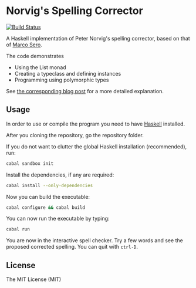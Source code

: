 Norvig's Spelling Corrector
===== 

[![Build Status](https://travis-ci.org/olivierverdier/Norvigs-Spelling-Corrector.svg?branch=master)](https://travis-ci.org/olivierverdier/Norvigs-Spelling-Corrector)

A Haskell implementation of Peter Norvig's spelling corrector, based on that of [Marco Sero](http://marcosero.com/blog/norvig-haskell-spelling-corrector/).

The code demonstrates

* Using the List monad
* Creating a typeclass and defining instances
* Programming using polymorphic types

See [the corresponding blog post](https://www.olivierverdier.com/posts/2015/02/07/Haskell-spelling/) for a more detailed explanation.

## Usage

In order to use or compile the program you need to have [Haskell](http://www.haskell.org/) installed.

After you cloning the repository, go the repository folder.

If you do not want to clutter the global Haskell installation (recommended), run:

```bash
cabal sandbox init
```

Install the dependencies, if any are required:
```bash
cabal install --only-dependencies
```

Now you can build the executable:
```bash
cabal configure && cabal build
```

You can now run the executable by typing:

```bash
cabal run
```

You are now in the interactive spell checker. Try a few words and see the proposed corrected spelling. You can quit with `ctrl-D`.

## License

The MIT License (MIT)

